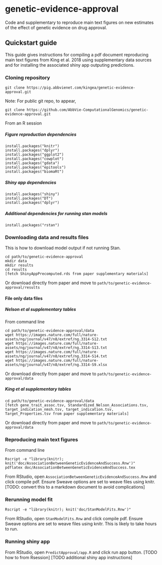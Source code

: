# genetic-evidence-approval
Code and supplementary to reproduce main text figures on new estimates of the effect of genetic evidence on drug approval.
## Quickstart guide
This guide gives instructions for compiling a pdf document reproducing main text figures from King et al. 2018 using supplementary data sources and for installing the associated shiny app outputing predictions.
### Cloning repository
`git clone https://pig.abbvienet.com/kingea/genetic-evidence-approval.git`

Note: For public git repo, to appear,

`git clone https://github.com/AbbVie-ComputationalGenomics/genetic-evidence-approval.git`

From an R session
##### Figure reproduction dependencies
```
install.packages("knitr")
install.packages("dplyr")
install.packages("ggplot2")
install.packages("cowplot")
install.packages("gdata")
install.packages("epitools")
install.packages("biomaRt")
```
##### Shiny app dependencies
```
install.packages("shiny")
install.packages("DT")
install.packages("dplyr")
```
##### Additional dependencies for running stan models
```
install.packages("rstan")
```

### Downloading data and results files
This is how to download model output if not running Stan.
```
cd path/to/genetic-evidence-approval
mkdir data
mkdir results
cd results
[fetch ShinyAppPrecomputed.rds from paper supplementary materials]
```
 Or download directly from paper and move to `path/to/genetic-evidence-approval/results`
#### File only data files
##### Nelson et al supplementary tables
From command line
```
cd path/to/genetic-evidence-approval/data
wget https://images.nature.com/full/nature-assets/ng/journal/v47/n8/extref/ng.3314-S12.txt
wget https://images.nature.com/full/nature-assets/ng/journal/v47/n8/extref/ng.3314-S13.txt
wget https://images.nature.com/full/nature-assets/ng/journal/v47/n8/extref/ng.3314-S14.txt
wget https://images.nature.com/full/nature-assets/ng/journal/v47/n8/extref/ng.3314-S9.xlsx
 ```
 Or download directly from paper and move to `path/to/genetic-evidence-approval/data`
 ##### King et al supplementary tables
 ```
cd path/to/genetic-evidence-approval/data
[fetch gene_trait_assoc.tsv, Standardized_Nelson_Associations.tsv, target_indication_nmsh.tsv, target_indication.tsv, Target_Properties.tsv from paper supplementary materials]
```
 Or download directly from paper and move to `path/to/genetic-evidence-approval/data`
### Reproducing main text figures
From command line
```
Rscript -e "library(knitr); knit('doc/AssociationBetweenGeneticEvidenceAndSuccess.Rnw')"
pdflatex doc/AssociationBetweenGeneticEvidenceAndSuccess.tex
```
From RStudio, open `AssociationBetweenGeneticEvidenceAndSuccess.Rnw` and click compile pdf.  Ensure Sweave options are set to weave files using knitr.
[TODO: convert this to a markdown document to avoid complications]
### Rerunning model fit
```
Rscript -e "library(knitr); knit('doc/StanModelFits.Rnw')"
```
From RStudio, open `StanModelFits.Rnw` and click compile pdf.  Ensure Sweave options are set to weave files using knitr.  This is likely to take hours to run.
### Running shiny app
From RStudio, open `PredictApproval/app.R` and click run app button.
[TODO how to from Rsession]
[TODO additional shiny app instructions]

